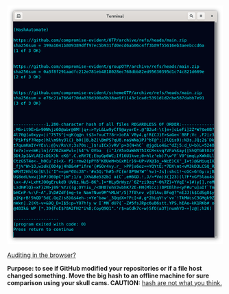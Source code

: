 <!---
Downloads from links in a file, prints sha256sum of individual and 1 big hash of all.
-->



<p align="center">
  <img src="https://github.com/compromise-evident/HashAutomate/blob/main/Other/Terminal.png">
</p>

[Auditing in the browser?](https://coliru.stacked-crooked.com/a/9a50cdae6754c3d6)



**Purpose: to see if GitHub modified your repositories or if a file host changed something. Move the big hash to an offline machine for sure comparison using your skull cams. CAUTION:** [hash are not what you think.](https://github.com/compromise-evident/WhatNot/blob/main/Hash%20collision%20calculator.pdf)
